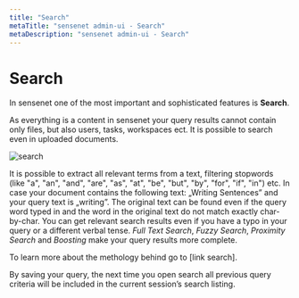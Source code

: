 ```yaml
---
title: "Search"
metaTitle: "sensenet admin-ui - Search"
metaDescription: "sensenet admin-ui - Search"
---
```


# Search
In sensenet one of the most important and sophisticated features is **Search**.

As everything is a content in sensenet your query results cannot contain only files, but also users, tasks, workspaces ect.
It is possible to search even in uploaded documents.

![search](/content/concepts/img/search.gif)

It is possible to extract all relevant terms from a text, filtering stopwords (like "a", "an", "and", "are", "as", "at", "be", "but", "by", "for", "if", "in") etc. In case your document contains the following text: „Writing Sentences” and your query text is „writing”. The original text can be found even if the query word typed in and the word in the original text do not match exactly char-by-char. You can get relevant search results even if you have a typo in your query or a different verbal tense.
_Full Text Search_, _Fuzzy Search_, _Proximity Search_ and _Boosting_ make your query results more complete.

To learn more about the methology behind go to [link search].

By saving your query, the next time you open search all previous query criteria will be included in the current session’s search listing.
